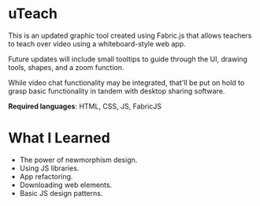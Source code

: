 # uTeach

This is an updated graphic tool created using Fabric.js that allows teachers to teach over video using a whiteboard-style web app.

Future updates will include small tooltips to guide through the UI, drawing tools, shapes, and a zoom function.

While video chat functionality may be integrated, that'll be put on hold to grasp basic functionality in tandem with desktop sharing software.

**Required languages**: HTML, CSS, JS, FabricJS

# What I Learned

* The power of newmorphism design. 
* Using JS libraries.
* App refactoring.
* Downloading web elements.
* Basic JS design patterns. 
